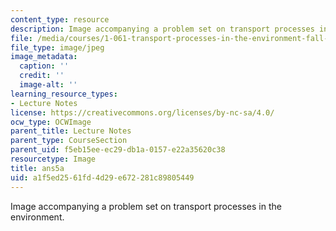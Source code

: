 ```yaml
---
content_type: resource
description: Image accompanying a problem set on transport processes in the environment.
file: /media/courses/1-061-transport-processes-in-the-environment-fall-2008/a1f5ed2561fd4d29e672281c89805449_ans5a.jpg
file_type: image/jpeg
image_metadata:
  caption: ''
  credit: ''
  image-alt: ''
learning_resource_types:
- Lecture Notes
license: https://creativecommons.org/licenses/by-nc-sa/4.0/
ocw_type: OCWImage
parent_title: Lecture Notes
parent_type: CourseSection
parent_uid: f5eb15ee-ec29-db1a-0157-e22a35620c38
resourcetype: Image
title: ans5a
uid: a1f5ed25-61fd-4d29-e672-281c89805449
---
```

Image accompanying a problem set on transport processes in the environment.